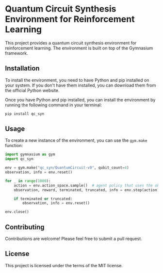 # Quantum Circuit Synthesis Environment for Reinforcement Learning

This project provides a quantum circuit synthesis environment for reinforcement learning. The environment is built on top of the Gymnasium framework.

## Installation

To install the environment, you need to have Python and pip installed on your system. If you don't have them installed, you can download them from the official Python website.

Once you have Python and pip installed, you can install the environment by running the following command in your terminal:

```sh
pip install qc_syn
```

## Usage

To create a new instance of the environment, you can use the `gym.make` function:

```python
import gymnasium as gym
import qc_syn

env = gym.make("qc_syn/QuantumCircuit-v0", qubit_count=4)
observation, info = env.reset()

for _ in range(1000):
    action = env.action_space.sample()  # agent policy that uses the observation and info
    observation, reward, terminated, truncated, info = env.step(action)

    if terminated or truncated:
        observation, info = env.reset()

env.close()
```

## Contributing

Contributions are welcome! Please feel free to submit a pull request.

## License

This project is licensed under the terms of the MIT license.
